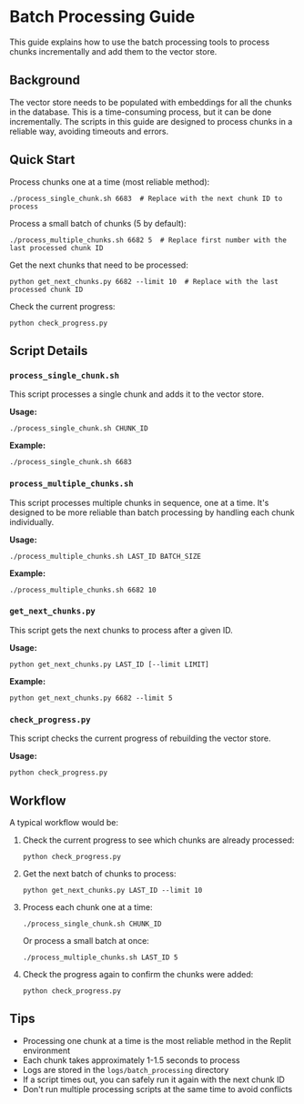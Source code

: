 # Batch Processing Guide

This guide explains how to use the batch processing tools to process chunks incrementally and add them to the vector store.

## Background

The vector store needs to be populated with embeddings for all the chunks in the database. This is a time-consuming process, but it can be done incrementally. The scripts in this guide are designed to process chunks in a reliable way, avoiding timeouts and errors.

## Quick Start

Process chunks one at a time (most reliable method):
```
./process_single_chunk.sh 6683  # Replace with the next chunk ID to process
```

Process a small batch of chunks (5 by default):
```
./process_multiple_chunks.sh 6682 5  # Replace first number with the last processed chunk ID
```

Get the next chunks that need to be processed:
```
python get_next_chunks.py 6682 --limit 10  # Replace with the last processed chunk ID
```

Check the current progress:
```
python check_progress.py
```

## Script Details

### `process_single_chunk.sh`

This script processes a single chunk and adds it to the vector store.

**Usage:**
```
./process_single_chunk.sh CHUNK_ID
```

**Example:**
```
./process_single_chunk.sh 6683
```

### `process_multiple_chunks.sh`

This script processes multiple chunks in sequence, one at a time. It's designed to be more reliable than batch processing by handling each chunk individually.

**Usage:**
```
./process_multiple_chunks.sh LAST_ID BATCH_SIZE
```

**Example:**
```
./process_multiple_chunks.sh 6682 10
```

### `get_next_chunks.py`

This script gets the next chunks to process after a given ID.

**Usage:**
```
python get_next_chunks.py LAST_ID [--limit LIMIT]
```

**Example:**
```
python get_next_chunks.py 6682 --limit 5
```

### `check_progress.py`

This script checks the current progress of rebuilding the vector store.

**Usage:**
```
python check_progress.py
```

## Workflow

A typical workflow would be:

1. Check the current progress to see which chunks are already processed:
   ```
   python check_progress.py
   ```

2. Get the next batch of chunks to process:
   ```
   python get_next_chunks.py LAST_ID --limit 10
   ```

3. Process each chunk one at a time:
   ```
   ./process_single_chunk.sh CHUNK_ID
   ```
   
   Or process a small batch at once:
   ```
   ./process_multiple_chunks.sh LAST_ID 5
   ```

4. Check the progress again to confirm the chunks were added:
   ```
   python check_progress.py
   ```

## Tips

- Processing one chunk at a time is the most reliable method in the Replit environment
- Each chunk takes approximately 1-1.5 seconds to process
- Logs are stored in the `logs/batch_processing` directory
- If a script times out, you can safely run it again with the next chunk ID
- Don't run multiple processing scripts at the same time to avoid conflicts